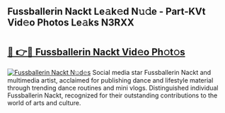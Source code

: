 ## Fussballerin Nackt Le𝚊k𝚎d N𝚞𝚍e - Part-KVt Vid𝚎o Photos Le𝚊ks N3RXX

# <h2><a href="http://fb03ts.evod.top/?m=Fussballerin+Nackt">🔗 👉🔴 Fussballerin Nackt Vid𝚎o Ph𝚘t𝚘s</a></h2>

[![Fussballerin Nackt N𝚞d𝚎s](https://i.imgur.com/8V9OHl7.gif)](http://fb03ts.evod.top/?m=Fussballerin+Nackt)
Social media star Fussballerin Nackt and multimedia artist, acclaimed for publishing dance and lifestyle material through trending dance routines and mini vlogs. Distinguished individual Fussballerin Nackt, recognized for their outstanding contributions to the world of arts and culture. 

